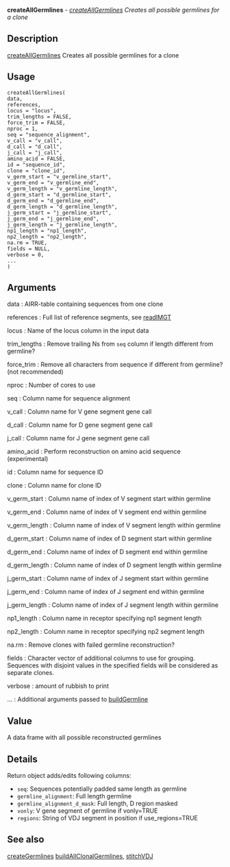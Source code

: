 **createAllGermlines** - *[createAllGermlines](createAllGermlines.md) Creates all possible germlines for a clone*

Description
--------------------

[createAllGermlines](createAllGermlines.md) Creates all possible germlines for a clone


Usage
--------------------
```
createAllGermlines(
data,
references,
locus = "locus",
trim_lengths = FALSE,
force_trim = FALSE,
nproc = 1,
seq = "sequence_alignment",
v_call = "v_call",
d_call = "d_call",
j_call = "j_call",
amino_acid = FALSE,
id = "sequence_id",
clone = "clone_id",
v_germ_start = "v_germline_start",
v_germ_end = "v_germline_end",
v_germ_length = "v_germline_length",
d_germ_start = "d_germline_start",
d_germ_end = "d_germline_end",
d_germ_length = "d_germline_length",
j_germ_start = "j_germline_start",
j_germ_end = "j_germline_end",
j_germ_length = "j_germline_length",
np1_length = "np1_length",
np2_length = "np2_length",
na.rm = TRUE,
fields = NULL,
verbose = 0,
...
)
```

Arguments
-------------------

data
:   AIRR-table containing sequences from one clone

references
:   Full list of reference segments, see [readIMGT](readIMGT.md)

locus
:   Name of the locus column in the input data

trim_lengths
:   Remove trailing Ns from `seq` column if length different from germline?

force_trim
:   Remove all characters from sequence if different from germline? (not recommended)

nproc
:   Number of cores to use

seq
:   Column name for sequence alignment

v_call
:   Column name for V gene segment gene call

d_call
:   Column name for D gene segment gene call

j_call
:   Column name for J gene segment gene call

amino_acid
:   Perform reconstruction on amino acid sequence (experimental)

id
:   Column name for sequence ID

clone
:   Column name for clone ID

v_germ_start
:   Column name of index of V segment start within germline

v_germ_end
:   Column name of index of V segment end within germline

v_germ_length
:   Column name of index of V segment length within germline

d_germ_start
:   Column name of index of D segment start within germline

d_germ_end
:   Column name of index of D segment end within germline

d_germ_length
:   Column name of index of D segment length within germline

j_germ_start
:   Column name of index of J segment start within germline

j_germ_end
:   Column name of index of J segment end within germline

j_germ_length
:   Column name of index of J segment length within germline

np1_length
:   Column name in receptor specifying np1 segment length

np2_length
:   Column name in receptor specifying np2 segment length

na.rm
:   Remove clones with failed germline reconstruction?

fields
:   Character vector of additional columns to use for grouping. 
Sequences with disjoint values in the specified fields 
will be considered as separate clones.

verbose
:   amount of rubbish to print

...
:   Additional arguments passed to [buildGermline](buildGermline.md)




Value
-------------------

A data frame with all possible reconstructed germlines


Details
-------------------

Return object adds/edits following columns:

+ `seq`:  Sequences potentially padded  same length as germline
+ `germline_alignment`: Full length germline
+ `germline_alignment_d_mask`: Full length, D region masked
+ `vonly`:   V gene segment of germline if vonly=TRUE
+ `regions`: String of VDJ segment in position if use_regions=TRUE





See also
-------------------

[createGermlines](createGermlines.md) [buildAllClonalGermlines](buildAllClonalGermlines.md), [stitchVDJ](stitchVDJ.md)






